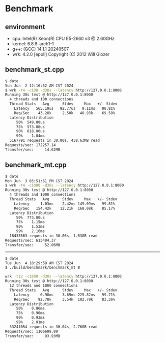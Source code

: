 # Benchmark

## environment

- cpu: Intel(R) Xeon(R) CPU E5-2660 v3 @ 2.60GHz
- kernel: 6.8.8-arch1-1
- g++: (GCC) 14.1.1 20240507
- wrk: 4.2.0 [epoll] Copyright (C) 2012 Will Glozer

## benchmark_st.cpp

```bash
$ date
Sun Jun  2 12:16:52 AM CST 2024
$ wrk -t4 -c100 -d30s --latency http://127.0.0.1:8000
Running 30s test @ http://127.0.0.1:8000
  4 threads and 100 connections
  Thread Stats   Avg      Stdev     Max   +/- Stdev
    Latency   565.19us   92.77us   9.11ms   90.81%
    Req/Sec    43.28k     2.50k   48.93k    69.58%
  Latency Distribution
     50%  549.00us
     75%  573.00us
     90%  618.00us
     99%    1.04ms
  5167791 requests in 30.00s, 438.63MB read
Requests/sec: 172257.14
Transfer/sec:     14.62MB
```

## benchmark_mt.cpp

```bash
$ date
Mon Jun  3 05:51:51 PM CST 2024
$ wrk -t4 -c1000 -d30s --latency http://127.0.0.1:8000
Running 30s test @ http://127.0.0.1:8000
  4 threads and 1000 connections
  Thread Stats   Avg      Stdev     Max   +/- Stdev
    Latency     1.03ms    2.42ms 149.09ms   99.81%
    Req/Sec   154.42k    12.21k  168.08k    85.17%
  Latency Distribution
     50%  773.00us
     75%    1.15ms
     90%    1.53ms
     99%    2.16ms
  18438563 requests in 30.06s, 1.53GB read
Requests/sec: 613404.37
Transfer/sec:     52.06MB
```

---

```bash
$ date
Tue Jun  4 10:29:58 AM CST 2024
$ ./build/benchmark/benchmark_mt 8
```

```bash
wrk -t12 -c1000 -d30s --latency http://127.0.0.1:8000
Running 30s test @ http://127.0.0.1:8000
  12 threads and 1000 connections
  Thread Stats   Avg      Stdev     Max   +/- Stdev
    Latency     0.98ms    3.69ms 225.82ms   99.71%
    Req/Sec    92.78k     3.54k  102.79k    83.36%
  Latency Distribution
     50%    0.86ms
     75%    0.90ms
     90%    0.93ms
     99%    2.01ms
  33241054 requests in 30.04s, 2.76GB read
Requests/sec: 1106699.09
Transfer/sec:     93.93MB
```
